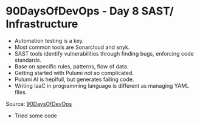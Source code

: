 # 90DaysOfDevOps - Day 8 SAST/ Infrastructure

* Automation testing is a key.
* Most common tools are Sonarcloud and snyk.
* SAST tools identify vulnerabilities through finding bugs, enforcing code standards.
* Base on specific rules, patterns, flow of data.
* Getting started with Pulumi not so complicated.
* Pulumi AI is heplfull, but generates failing code.
* Writing IaaC in programming language is different as managing YAML files.

Source: [90DaysOfDevOps](https://github.com/MichaelCade/90DaysOfDevOps/blob/main/2023/day08.md)
- Tried some code
